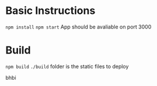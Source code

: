 # Basic Instructions

`npm install`
`npm start`
App should be avaliable on port 3000

# Build

`npm build`
`./build` folder is the static files to deploy

bhbi
